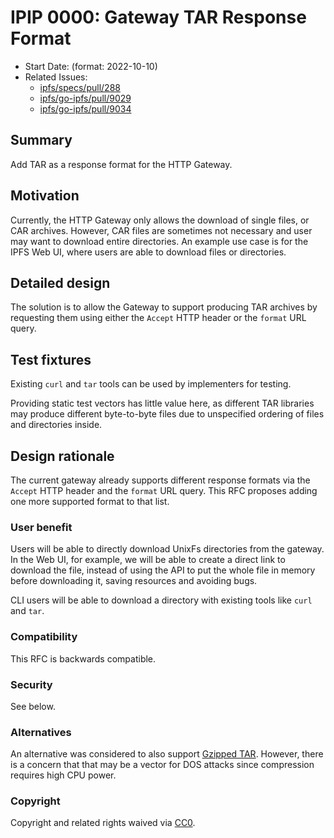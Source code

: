 # IPIP 0000: Gateway TAR Response Format

- Start Date: (format: 2022-10-10)
- Related Issues:
  - [ipfs/specs/pull/288](https://github.com/ipfs/specs/pull/288)
  - [ipfs/go-ipfs/pull/9029](https://github.com/ipfs/go-ipfs/pull/9029)
  - [ipfs/go-ipfs/pull/9034](https://github.com/ipfs/go-ipfs/pull/9034)

## Summary

Add TAR as a response format for the HTTP Gateway.

## Motivation

Currently, the HTTP Gateway only allows the download of single files, or
CAR archives. However, CAR files are sometimes not necessary and user may
want to download entire directories. An example use case is for the IPFS
Web UI, where users are able to download files or directories.

## Detailed design

The solution is to allow the Gateway to support producing TAR archives
by requesting them using either the `Accept` HTTP header or the `format`
URL query.

## Test fixtures

Existing `curl` and `tar` tools can be used by implementers for testing.

Providing static test vectors has little value here, as different TAR libraries may produce
different byte-to-byte files due to unspecified ordering of files and directories inside.

## Design rationale

The current gateway already supports different response formats via the
`Accept` HTTP header and the `format` URL query. This RFC proposes adding
one more supported format to that list.

### User benefit

Users will be able to directly download UnixFs directories from the gateway. In the Web UI,
for example, we will be able to create a direct link to download the file, instead of using the
API to put the whole file in memory before downloading it, saving resources and avoiding bugs.

CLI users will be able to download a directory with existing tools like `curl` and `tar`.

### Compatibility

This RFC is backwards compatible.

### Security

See below.

### Alternatives

An alternative was considered to also support [Gzipped TAR](https://github.com/ipfs/go-ipfs/pull/9034).
However, there is a concern that that may be a vector for DOS attacks since compression requires
high CPU power.

### Copyright

Copyright and related rights waived via [CC0](https://creativecommons.org/publicdomain/zero/1.0/).